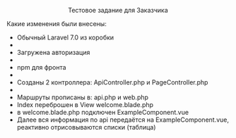 <p align="center">Тестовое задание для Заказчика</p>
<p align="left">Какие изменения были внесены:</p>
<ul>
    <li>Обычный Laravel 7.0 из коробки<li>
    <li>Загружена авторизация<li>
    <li>npm для фронта<li>
    <li>Созданы 2 контроллера: ApiController.php и PageController.php<li>
    <li>Маршруты прописаны в: api.php и web.php</li>
    <li>Index переброшен в View welcome.blade.php</li>
    <li>в welcome.blade.php подключен ExampleComponent.vue</li>
    <li>Далее вся информация по api передаётся на ExampleComponent.vue, реактивно отрисовываются списки (таблица)</li>
</p>
